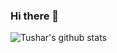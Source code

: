 ### Hi there 👋

![Tushar's github stats](https://github-readme-stats.vercel.app/api?username=Tushar19varshney&show_icons=true)
